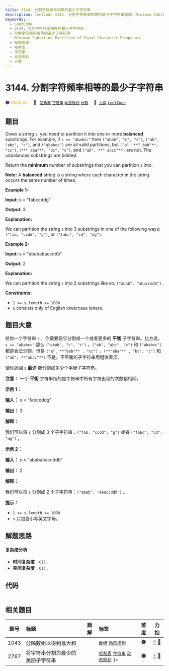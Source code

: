 ```yaml
---
title: 3144. 分割字符频率相等的最少子字符串
description: LeetCode 3144. 分割字符频率相等的最少子字符串题解，Minimum Substring Partition of Equal Character Frequency，包含解题思路、复杂度分析以及完整的 JavaScript 代码实现。
keywords:
  - LeetCode
  - 3144. 分割字符频率相等的最少子字符串
  - 分割字符频率相等的最少子字符串
  - Minimum Substring Partition of Equal Character Frequency
  - 解题思路
  - 哈希表
  - 字符串
  - 动态规划
  - 计数
---
```


# 3144. 分割字符频率相等的最少子字符串

🟠 <font color=#ffb800>Medium</font>&emsp; 🔖&ensp; [`哈希表`](/tag/hash-table.md) [`字符串`](/tag/string.md) [`动态规划`](/tag/dynamic-programming.md) [`计数`](/tag/counting.md)&emsp; 🔗&ensp;[`力扣`](https://leetcode.cn/problems/minimum-substring-partition-of-equal-character-frequency) [`LeetCode`](https://leetcode.com/problems/minimum-substring-partition-of-equal-character-frequency)

## 题目

Given a string `s`, you need to partition it into one or more **balanced**
substrings. For example, if `s == "ababcc"` then `("abab", "c", "c")`, `("ab",
"abc", "c")`, and `("ababcc")` are all valid partitions, but `("a", **"
bab"**, "cc")`, `(**" aba"**, "bc", "c")`, and `("ab", **" abcc"**)` are not.
The unbalanced substrings are bolded.

Return the **minimum** number of substrings that you can partition `s` into.

**Note:** A **balanced** string is a string where each character in the string
occurs the same number of times.



**Example 1:**

**Input:** s = "fabccddg"

**Output:** 3

**Explanation:**

We can partition the string `s` into 3 substrings in one of the following
ways: `("fab, "ccdd", "g")`, or `("fabc", "cd", "dg")`.

**Example 2:**

**Input:** s = "abababaccddb"

**Output:** 2

**Explanation:**

We can partition the string `s` into 2 substrings like so: `("abab",
"abaccddb")`.



**Constraints:**

  * `1 <= s.length <= 1000`
  * `s` consists only of English lowercase letters.


## 题目大意

给你一个字符串 `s` ，你需要将它分割成一个或者更多的 **平衡**  子字符串。比方说，`s == "ababcc"` 那么 `("abab",
"c", "c")` ，`("ab", "abc", "c")` 和 `("ababcc")` 都是合法分割，但是 `("a", **"bab"** ,
"cc")` ，`(**"aba"** , "bc", "c")` 和 `("ab", **"abcc"**)` 不是，不平衡的子字符串用粗体表示。

请你返回 `s` **最少** 能分割成多少个平衡子字符串。

**注意：** 一个 **平衡**  字符串指的是字符串中所有字符出现的次数都相同。



**示例 1：**

**输入：** s = "fabccddg"

**输出：** 3

**解释：**

我们可以将 `s` 分割成 3 个子字符串：`("fab, "ccdd", "g")` 或者 `("fabc", "cd", "dg")` 。

**示例 2：**

**输入：** s = "abababaccddb"

**输出：** 2

**解释：**

我们可以将 `s` 分割成 2 个子字符串：`("abab", "abaccddb")` 。



**提示：**

  * `1 <= s.length <= 1000`
  * `s` 只包含小写英文字母。


## 解题思路

#### 复杂度分析

- **时间复杂度**：`O()`，
- **空间复杂度**：`O()`，

## 代码

```javascript

```

## 相关题目

<!-- prettier-ignore -->
| 题号 | 标题 | 题解 | 标签 | 难度 | 力扣 |
| :------: | :------ | :------: | :------ | :------: | :------: |
| 1043 | 分隔数组以得到最大和 |  |  [`数组`](/tag/array.md) [`动态规划`](/tag/dynamic-programming.md) | 🟠 | [🀄️](https://leetcode.cn/problems/partition-array-for-maximum-sum) [🔗](https://leetcode.com/problems/partition-array-for-maximum-sum) |
| 2767 | 将字符串分割为最少的美丽子字符串 |  |  [`哈希表`](/tag/hash-table.md) [`字符串`](/tag/string.md) [`动态规划`](/tag/dynamic-programming.md) `1+` | 🟠 | [🀄️](https://leetcode.cn/problems/partition-string-into-minimum-beautiful-substrings) [🔗](https://leetcode.com/problems/partition-string-into-minimum-beautiful-substrings) |